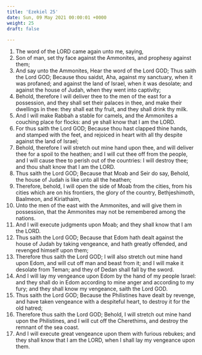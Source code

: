 ```yaml
---
title: 'Ezekiel 25'
date: Sun, 09 May 2021 00:00:01 +0000
weight: 25
draft: false
  
---
```


1. The word of the LORD came again unto me, saying,
2. Son of man, set thy face against the Ammonites, and prophesy against them;
3. And say unto the Ammonites, Hear the word of the Lord GOD; Thus saith the Lord GOD; Because thou saidst, Aha, against my sanctuary, when it was profaned; and against the land of Israel, when it was desolate; and against the house of Judah, when they went into captivity;
4. Behold, therefore I will deliver thee to the men of the east for a possession, and they shall set their palaces in thee, and make their dwellings in thee: they shall eat thy fruit, and they shall drink thy milk.
5. And I will make Rabbah a stable for camels, and the Ammonites a couching place for flocks: and ye shall know that I am the LORD.
6. For thus saith the Lord GOD; Because thou hast clapped thine hands, and stamped with the feet, and rejoiced in heart with all thy despite against the land of Israel;
7. Behold, therefore I will stretch out mine hand upon thee, and will deliver thee for a spoil to the heathen; and I will cut thee off from the people, and I will cause thee to perish out of the countries: I will destroy thee; and thou shalt know that I am the LORD.
8. Thus saith the Lord GOD; Because that Moab and Seir do say, Behold, the house of Judah is like unto all the heathen;
9. Therefore, behold, I will open the side of Moab from the cities, from his cities which are on his frontiers, the glory of the country, Bethjeshimoth, Baalmeon, and Kiriathaim,
10. Unto the men of the east with the Ammonites, and will give them in possession, that the Ammonites may not be remembered among the nations.
11. And I will execute judgments upon Moab; and they shall know that I am the LORD.
12. Thus saith the Lord GOD; Because that Edom hath dealt against the house of Judah by taking vengeance, and hath greatly offended, and revenged himself upon them;
13. Therefore thus saith the Lord GOD; I will also stretch out mine hand upon Edom, and will cut off man and beast from it; and I will make it desolate from Teman; and they of Dedan shall fall by the sword.
14. And I will lay my vengeance upon Edom by the hand of my people Israel: and they shall do in Edom according to mine anger and according to my fury; and they shall know my vengeance, saith the Lord GOD.
15. Thus saith the Lord GOD; Because the Philistines have dealt by revenge, and have taken vengeance with a despiteful heart, to destroy it for the old hatred;
16. Therefore thus saith the Lord GOD; Behold, I will stretch out mine hand upon the Philistines, and I will cut off the Cherethims, and destroy the remnant of the sea coast.
17. And I will execute great vengeance upon them with furious rebukes; and they shall know that I am the LORD, when I shall lay my vengeance upon them.
